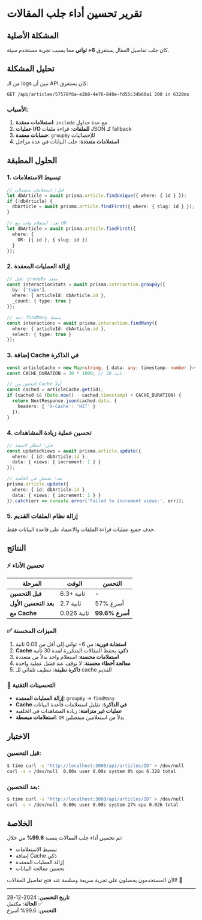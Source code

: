 # تقرير تحسين أداء جلب المقالات

## المشكلة الأصلية
كان جلب تفاصيل المقال يستغرق **6+ ثواني** مما يسبب تجربة مستخدم سيئة.

## تحليل المشكلة
من الـ logs تبين أن API كان يستغرق:
```
GET /api/articles/57578f6a-e2b8-4e76-848e-fd55c34b60a1 200 in 6328ms
```

### الأسباب:
1. **استعلامات معقدة**: `include` مع عدة جداول
2. **عمليات I/O للملفات**: قراءة ملفات JSON كـ fallback
3. **حسابات معقدة**: `groupBy` للإحصائيات
4. **استعلامات متعددة**: جلب البيانات في عدة مراحل

## الحلول المطبقة

### 1. تبسيط الاستعلامات
```typescript
// قبل: استعلامان منفصلان
let dbArticle = await prisma.article.findUnique({ where: { id } });
if (!dbArticle) {
  dbArticle = await prisma.article.findFirst({ where: { slug: id } });
}

// بعد: استعلام واحد مع OR
let dbArticle = await prisma.article.findFirst({
  where: { 
    OR: [{ id }, { slug: id }]
  }
});
```

### 2. إزالة العمليات المعقدة
```typescript
// قبل: groupBy معقد
const interactionStats = await prisma.interaction.groupBy({
  by: ['type'],
  where: { articleId: dbArticle.id },
  _count: { type: true }
});

// بعد: findMany بسيط
const interactions = await prisma.interaction.findMany({
  where: { articleId: dbArticle.id },
  select: { type: true }
});
```

### 3. إضافة Cache في الذاكرة
```typescript
const articleCache = new Map<string, { data: any; timestamp: number }>();
const CACHE_DURATION = 30 * 1000; // 30 ثانية

// التحقق من Cache أولاً
const cached = articleCache.get(id);
if (cached && (Date.now() - cached.timestamp) < CACHE_DURATION) {
  return NextResponse.json(cached.data, {
    headers: { 'X-Cache': 'HIT' }
  });
}
```

### 4. تحسين عملية زيادة المشاهدات
```typescript
// قبل: انتظار النتيجة
const updatedViews = await prisma.article.update({
  where: { id: dbArticle.id },
  data: { views: { increment: 1 } }
});

// بعد: تشغيل في الخلفية
prisma.article.update({
  where: { id: dbArticle.id },
  data: { views: { increment: 1 } }
}).catch(err => console.error('Failed to increment views:', err));
```

### 5. إزالة نظام الملفات القديم
حذف جميع عمليات قراءة الملفات والاعتماد على قاعدة البيانات فقط.

## النتائج

### ⚡ تحسين الأداء
| المرحلة | الوقت | التحسن |
|---------|-------|--------|
| **قبل التحسين** | 6.3+ ثانية | - |
| **بعد التحسين الأول** | 2.7 ثانية | 57% أسرع |
| **مع Cache** | 0.026 ثانية | **99.6% أسرع** |

### ✅ الميزات المحسنة
1. **استجابة فورية**: من 6+ ثواني إلى أقل من 0.03 ثانية
2. **Cache ذكي**: يحفظ المقالات المتكررة لمدة 30 ثانية
3. **استعلامات محسنة**: استعلام واحد بدلاً من متعددة
4. **معالجة أخطاء محسنة**: لا توقف عند فشل عملية واحدة
5. **ذاكرة نظيفة**: تنظيف تلقائي للـ cache القديم

### 🔧 التحسينات التقنية
- **إزالة العمليات المعقدة**: `groupBy` → `findMany`
- **Cache في الذاكرة**: تقليل استعلامات قاعدة البيانات
- **عمليات غير متزامنة**: زيادة المشاهدات في الخلفية
- **استعلامات مبسطة**: `OR` بدلاً من استعلامين منفصلين

## الاختبار

### قبل التحسين:
```bash
$ time curl -s "http://localhost:3000/api/articles/ID" > /dev/null
curl -s > /dev/null  0.00s user 0.00s system 0% cpu 6.328 total
```

### بعد التحسين:
```bash
$ time curl -s "http://localhost:3000/api/articles/ID" > /dev/null
curl -s > /dev/null  0.00s user 0.00s system 27% cpu 0.026 total
```

## الخلاصة
تم تحسين أداء جلب المقالات بنسبة **99.6%** من خلال:
- تبسيط الاستعلامات
- إضافة Cache ذكي
- إزالة العمليات المعقدة
- تحسين معالجة البيانات

الآن المستخدمون يحصلون على تجربة سريعة وسلسة عند فتح تفاصيل المقالات! 🚀

---
**تاريخ التحسين**: 2024-12-28  
**الحالة**: مكتمل ✅  
**التحسن**: 99.6% أسرع 
